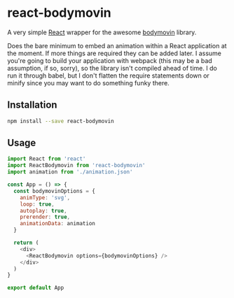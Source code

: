 # react-bodymovin

A very simple [React][] wrapper for the awesome [bodymovin][] library.

Does the bare minimum to embed an animation within a React application at the moment. If more things are required they can be added later. I assume you're going to build your application with webpack (this may be a bad assumption, if so, sorry), so the library isn't compiled ahead of time. I do run it through babel, but I don't flatten the require statements down or minify since you may want to do something funky there.

## Installation

```bash
npm install --save react-bodymovin
```

## Usage

```js
import React from 'react'
import ReactBodymovin from 'react-bodymovin'
import animation from './animation.json'

const App = () => {
  const bodymovinOptions = {
    animType: 'svg',
    loop: true,
    autoplay: true,
    prerender: true,
    animationData: animation
  }

  return (
    <div>
      <ReactBodymovin options={bodymovinOptions} />
    </div>
  )
}

export default App
```

[react]: https://facebook.github.io/react/
[bodymovin]: https://github.com/bodymovin/bodymovin
